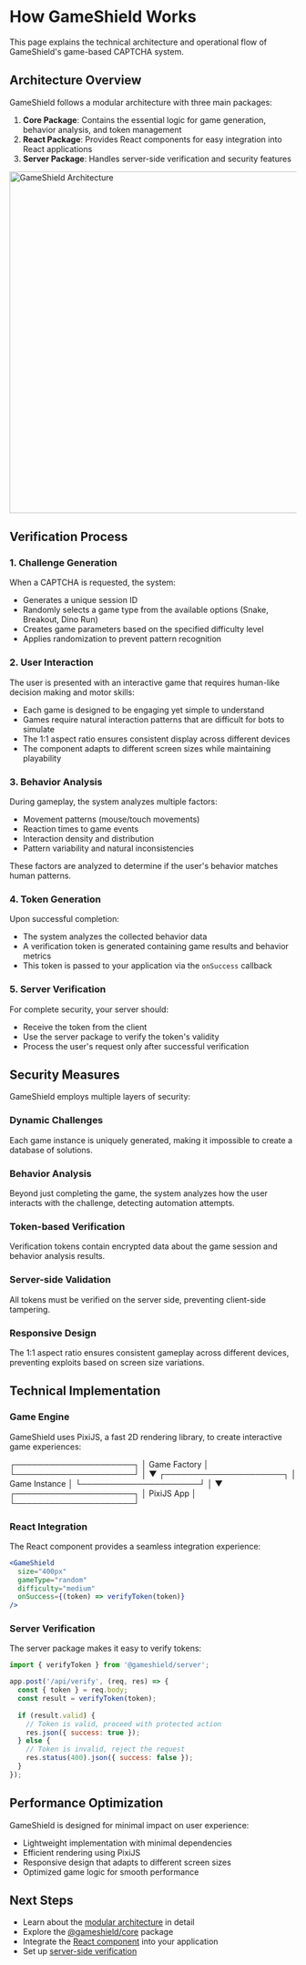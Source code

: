 # How GameShield Works

This page explains the technical architecture and operational flow of GameShield's game-based CAPTCHA system.

## Architecture Overview

GameShield follows a modular architecture with three main packages:

1. **Core Package**: Contains the essential logic for game generation, behavior analysis, and token management
2. **React Package**: Provides React components for easy integration into React applications
3. **Server Package**: Handles server-side verification and security features

<img src="/gameshield_how_it_works.png" darkSrc="/gameshield_how_it_works_dark.png" alt="GameShield Architecture" width="600px"/>

## Verification Process

### 1. Challenge Generation

When a CAPTCHA is requested, the system:

- Generates a unique session ID
- Randomly selects a game type from the available options (Snake, Breakout, Dino Run)
- Creates game parameters based on the specified difficulty level
- Applies randomization to prevent pattern recognition

### 2. User Interaction

The user is presented with an interactive game that requires human-like decision making and motor skills:

- Each game is designed to be engaging yet simple to understand
- Games require natural interaction patterns that are difficult for bots to simulate
- The 1:1 aspect ratio ensures consistent display across different devices
- The component adapts to different screen sizes while maintaining playability

### 3. Behavior Analysis

During gameplay, the system analyzes multiple factors:

- Movement patterns (mouse/touch movements)
- Reaction times to game events
- Interaction density and distribution
- Pattern variability and natural inconsistencies

These factors are analyzed to determine if the user's behavior matches human patterns.

### 4. Token Generation

Upon successful completion:

- The system analyzes the collected behavior data
- A verification token is generated containing game results and behavior metrics
- This token is passed to your application via the `onSuccess` callback

### 5. Server Verification

For complete security, your server should:

- Receive the token from the client
- Use the server package to verify the token's validity
- Process the user's request only after successful verification

## Security Measures

GameShield employs multiple layers of security:

### Dynamic Challenges

Each game instance is uniquely generated, making it impossible to create a database of solutions.

### Behavior Analysis

Beyond just completing the game, the system analyzes how the user interacts with the challenge, detecting automation attempts.

### Token-based Verification

Verification tokens contain encrypted data about the game session and behavior analysis results.

### Server-side Validation

All tokens must be verified on the server side, preventing client-side tampering.

### Responsive Design

The 1:1 aspect ratio ensures consistent gameplay across different devices, preventing exploits based on screen size variations.

## Technical Implementation

### Game Engine

GameShield uses PixiJS, a fast 2D rendering library, to create interactive game experiences:

┌─────────────────────┐
│    Game Factory     │
└─────────────────────┘
          │
          ▼
┌─────────────────────┐
│    Game Instance    │
└─────────────────────┘
          │
          ▼
┌─────────────────────┐
│     PixiJS App      │
└─────────────────────┘

### React Integration

The React component provides a seamless integration experience:

```jsx
<GameShield
  size="400px"
  gameType="random"
  difficulty="medium"
  onSuccess={(token) => verifyToken(token)}
/>
```

### Server Verification

The server package makes it easy to verify tokens:

```javascript
import { verifyToken } from '@gameshield/server';

app.post('/api/verify', (req, res) => {
  const { token } = req.body;
  const result = verifyToken(token);
  
  if (result.valid) {
    // Token is valid, proceed with protected action
    res.json({ success: true });
  } else {
    // Token is invalid, reject the request
    res.status(400).json({ success: false });
  }
});
```

## Performance Optimization

GameShield is designed for minimal impact on user experience:

- Lightweight implementation with minimal dependencies
- Efficient rendering using PixiJS
- Responsive design that adapts to different screen sizes
- Optimized game logic for smooth performance

## Next Steps

- Learn about the [modular architecture](/guide/architecture) in detail
- Explore the [@gameshield/core](/guide/packages/core) package
- Integrate the [React component](/guide/packages/react) into your application
- Set up [server-side verification](/guide/packages/server)
